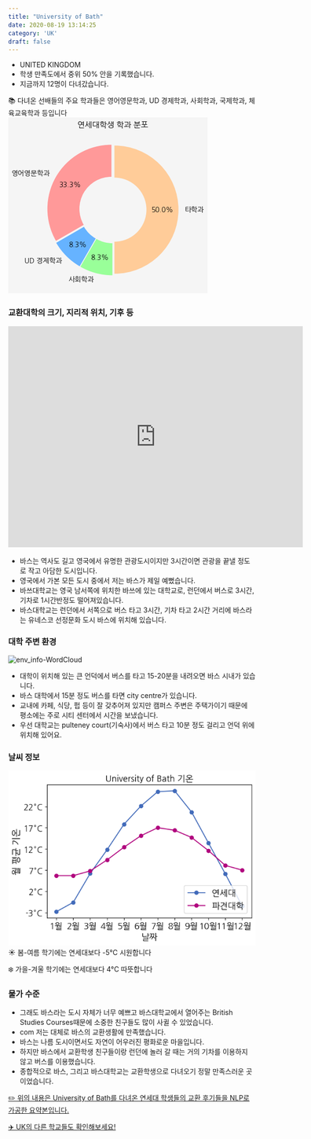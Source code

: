 ```yaml
---
title: "University of Bath"
date: 2020-08-19 13:14:25
category: 'UK'
draft: false
---
```



* UNITED KINGDOM
* 학생 만족도에서 중위 50% 안을 기록했습니다.
* 지금까지 12명이 다녀갔습니다. 

📚 다녀온 선배들의 주요 학과들은 영어영문학과, UD 경제학과, 사회학과, 국제학과, 체육교육학과 등입니다
![department-info](../plots/GB000036.png)
### 교환대학의 크기, 지리적 위치, 기후 등
<iframe
width="600"
height="450"
frameborder="0" style="border:0"
src="https://www.google.com/maps/embed/v1/place?key=AIzaSyC9e1AME-pVmWC4hBpFdu5S4dKzyepa3HQ&q=University+of+Bath&center=51.3798503,-2.3314545&zoom=14" allowfullscreen>
</iframe>

* 바스는 역사도 길고 영국에서 유명한 관광도시이지만 3시간이면 관광을 끝낼 정도로 작고 아담한 도시입니다.
* 영국에서 가본 모든 도시 중에서 저는 바스가 제일 예뻤습니다.
* 바쓰대학교는 영국 남서쪽에 위치한 바쓰에 있는 대학교로, 런던에서 버스로 3시간, 기차로 1시간반정도 떨어져있습니다.
* 바스대학교는 런던에서 서쪽으로 버스 타고 3시간, 기차 타고 2시간 거리에 바스라는 유네스코 선정문화 도시 바스에 위치해 있습니다.


### 대학 주변 환경

![env_info-WordCloud](../univ_wordclouds_okt/env_info/GB000036_env_info_okt.png)

* 대학이 위치해 있는 큰 언덕에서 버스를 타고 15-20분을 내려오면 바스 시내가 있습니다.
* 바스 대학에서 15분 정도 버스를 타면 city centre가 있습니다.
* 교내에 카페, 식당, 펍 등이 잘 갖추어져 있지만 캠퍼스 주변은 주택가이기 때문에 평소에는 주로 시티 센터에서 시간을 보냈습니다.
* 우선 대학교는 pulteney court(기숙사)에서 버스 타고 10분 정도 걸리고 언덕 위에 위치해 있어요.


### 날씨 정보 
 ![temparature_GB000036](../plots/weather/GB000036.png)
☀️ 봄-여름 학기에는 연세대보다 -5°C 시원합니다

❄️ 가을-겨울 학기에는 연세대보다 4°C 따뜻합니다
### 물가 수준 
* 그래도 바스라는 도시 자체가 너무 예쁘고 바스대학교에서 열어주는 British Studies Courses때문에 소중한 친구들도 많이 사귈 수 있었습니다.
* com 저는 대체로 바스의 교환생활에 만족했습니다.
* 바스는 나름 도시이면서도 자연이 어우러진 평화로운 마을입니다.
* 하지만 바스에서 교환학생 친구들이랑 런던에 놀러 갈 때는 거의 기차를 이용하지 않고 버스를 이용했습니다.
* 종합적으로 바스, 그리고 바스대학교는 교환학생으로 다녀오기 정말 만족스러운 곳이었습니다.


[✏️ 위의 내용은 University of Bath를 다녀온 연세대 학생들의 교환 후기들을 NLP로 가공한 요약본입니다.](http://oia.yonsei.ac.kr/partner/expReport.asp?ucode=GB000036&bgbn=A)

[✈️ UK의 다른 학교들도 확인해보세요!](https://yonsei-exchange.netlify.app/?category=UK)
